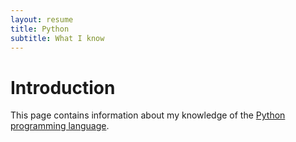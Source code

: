 ```yaml
---
layout: resume
title: Python
subtitle: What I know
---
```


# Introduction

This page contains information about my knowledge of the [Python programming language](https://www.python.org).
